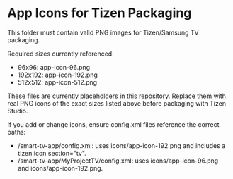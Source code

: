 # App Icons for Tizen Packaging

This folder must contain valid PNG images for Tizen/Samsung TV packaging.

Required sizes currently referenced:
- 96x96: app-icon-96.png
- 192x192: app-icon-192.png
- 512x512: app-icon-512.png

These files are currently placeholders in this repository. Replace them with real PNG icons of the exact sizes listed above before packaging with Tizen Studio.

If you add or change icons, ensure config.xml files reference the correct paths:
- /smart-tv-app/config.xml: uses icons/app-icon-192.png and includes a tizen:icon section="tv".
- /smart-tv-app/MyProjectTV/config.xml: uses icons/app-icon-96.png and icons/app-icon-192.png.
